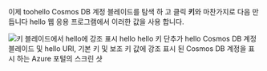   이제 toohello Cosmos DB 계정 블레이드를 탐색 하 고 클릭 **키**와 마찬가지로 다음 만듭니다 hello 웹 응용 프로그램에서 이러한 값을 사용 합니다.

![키 블레이드에서 hello에 강조 표시 hello hello 키 단추가 hello Cosmos DB 계정 블레이드 및 hello URI, 기본 키 및 보조 키 값에 강조 표시 된 Cosmos DB 계정을 표시 하는 Azure 포털의 스크린 샷](./media/cosmos-db-keys/keys.png)

